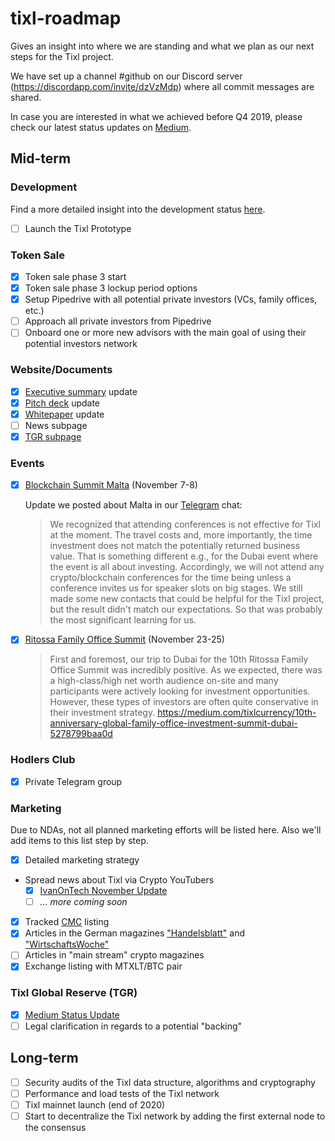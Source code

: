 # tixl-roadmap

Gives an insight into where we are standing and what we plan as our next steps for the Tixl project.

We have set up a channel #github on our Discord server (https://discordapp.com/invite/dzVzMdp) where all commit messages are shared.

In case you are interested in what we achieved before Q4 2019, please check our latest status updates on [Medium](https://medium.com/tixlcurrency).

## Mid-term 

### Development

Find a more detailed insight into the development status [here](https://github.com/tixl/tixl-prototype-status).

- [ ] Launch the Tixl Prototype

### Token Sale
- [x] Token sale phase 3 start
- [x] Token sale phase 3 lockup period options
- [x] Setup Pipedrive with all potential private investors (VCs, family offices, etc.)
- [ ] Approach all private investors from Pipedrive
- [ ] Onboard one or more new advisors with the main goal of using their potential investors network

### Website/Documents

- [x] [Executive summary](https://tixl.me/executive-summary) update
- [x] [Pitch deck](https://tixl.me/pitch-deck) update
- [x] [Whitepaper](https://tixl.me/whitepaper) update
- [ ] News subpage
- [x] [TGR subpage](https://tixl.me/tgr/)

### Events

- [x] [Blockchain Summit Malta](https://maltablockchainsummit.com/) (November 7-8)
  
  Update we posted about Malta in our [Telegram](https://t.me/tixlcurrency) chat: 
  > We recognized that attending conferences is not effective for Tixl at the moment. The travel costs and, more importantly, the time investment does not match the potentially returned business value. That is something different e.g., for the Dubai event where the event is all about investing. Accordingly, we will not attend any crypto/blockchain conferences for the time being unless a conference invites us for speaker slots on big stages. We still made some new contacts that could be helpful for the Tixl project, but the result didn't match our expectations. So that was probably the most significant learning for us.
- [x] [Ritossa Family Office Summit](https://ritossafamilyoffice.com/) (November 23-25)
  > First and foremost, our trip to Dubai for the 10th Ritossa Family Office Summit was incredibly positive. As we expected, there was a high-class/high net worth audience on-site and many participants were actively looking for investment opportunities. However, these types of investors are often quite conservative in their investment strategy.
  https://medium.com/tixlcurrency/10th-anniversary-global-family-office-investment-summit-dubai-5278799baa0d

### Hodlers Club
- [x] Private Telegram group

### Marketing

Due to NDAs, not all planned marketing efforts will be listed here. Also we'll add items to this list step by step.

- [x] Detailed marketing strategy
- Spread news about Tixl via Crypto YouTubers 
  - [x] [IvanOnTech November Update](https://www.youtube.com/watch?v=Ie-SrqTKrZ4&feature=youtu.be&t=1790)
  - [ ] *... more coming soon* 
- [x] Tracked [CMC](https://coinmarketcap.com) listing
- [x] Articles in the German magazines ["Handelsblatt"](https://www.handelsblatt.com/) and ["WirtschaftsWoche"](https://www.wiwo.de/)
- [ ] Articles in "main stream" crypto magazines
- [x] Exchange listing with MTXLT/BTC pair

### Tixl Global Reserve (TGR)
- [x] [Medium Status Update](https://medium.com/tixlcurrency/tixl-global-reserve-tgr-update-c59bee09c66d)
- [ ] Legal clarification in regards to a potential "backing"

## Long-term

- [ ] Security audits of the Tixl data structure, algorithms and cryptography
- [ ] Performance and load tests of the Tixl network
- [ ] Tixl mainnet launch (end of 2020)
- [ ] Start to decentralize the Tixl network by adding the first external node to the consensus
